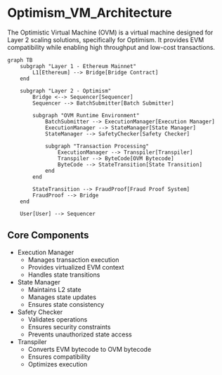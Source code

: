 # Optimism_VM_Architecture

The Optimistic Virtual Machine (OVM) is a virtual machine designed for Layer 2 scaling solutions, specifically for Optimism. It provides EVM compatibility while enabling high throughput and low-cost transactions.

```mermaid
graph TB
    subgraph "Layer 1 - Ethereum Mainnet"
        L1[Ethereum] --> Bridge[Bridge Contract]
    end
    
    subgraph "Layer 2 - Optimism"
        Bridge <--> Sequencer[Sequencer]
        Sequencer --> BatchSubmitter[Batch Submitter]
        
        subgraph "OVM Runtime Environment"
            BatchSubmitter --> ExecutionManager[Execution Manager]
            ExecutionManager --> StateManager[State Manager]
            StateManager --> SafetyChecker[Safety Checker]
            
            subgraph "Transaction Processing"
                ExecutionManager --> Transpiler[Transpiler]
                Transpiler --> ByteCode[OVM Bytecode]
                ByteCode --> StateTransition[State Transition]
            end
        end
        
        StateTransition --> FraudProof[Fraud Proof System]
        FraudProof --> Bridge
    end

    User[User] --> Sequencer
```

## Core Components
- Execution Manager
  - Manages transaction execution
  - Provides virtualized EVM context
  - Handles state transitions
- State Manager
  - Maintains L2 state
  - Manages state updates
  - Ensures state consistency
- Safety Checker
  - Validates operations
  - Ensures security constraints
  - Prevents unauthorized state access
- Transpiler
  - Converts EVM bytecode to OVM bytecode
  - Ensures compatibility
  - Optimizes execution


